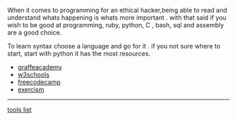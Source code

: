 When it comes to programming for an ethical hacker,being able to read and understand whats happening is whats more important .
with that said if you wish to be good at programming, ruby,  python, C , bash, sql and assembly are a good choice. 

To learn syntax choose a language and go for it . if you not sure where to start, start with python it has the most resources.

- [graffeacademy](https://www.giraffeacademy.com/programming-languages/)
- [w3schools](https://www.w3schools.com/)
- [freecodecamp](https://www.freecodecamp.org/)
- [exercism](https://exercism.org/)
------------------
[tools list](https://github.com/ROT101/learn_something/blob/main/skill_development/tool_list.md)
 
